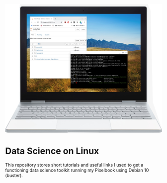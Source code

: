 
![PixelBook+DS](pixelbook_ds.jpg)


# Data Science on Linux


This repository stores short tutorials and useful links I used to get a functioning data science toolkit running my Pixelbook using Debian 10 (buster).
